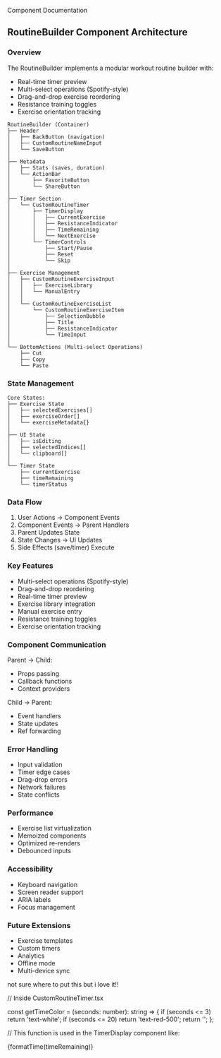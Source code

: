  Component Documentation

## RoutineBuilder Component Architecture

### Overview
The RoutineBuilder implements a modular workout routine builder with:
- Real-time timer preview
- Multi-select operations (Spotify-style)
- Drag-and-drop exercise reordering
- Resistance training toggles
- Exercise orientation tracking

```
RoutineBuilder (Container)
├── Header
│   ├── BackButton (navigation)
│   ├── CustomRoutineNameInput
│   └── SaveButton
│
├── Metadata
│   ├── Stats (saves, duration)
│   └── ActionBar
│       ├── FavoriteButton
│       └── ShareButton
│
├── Timer Section
│   └── CustomRoutineTimer
│       ├── TimerDisplay
│       │   ├── CurrentExercise
│       │   ├── ResistanceIndicator
│       │   ├── TimeRemaining
│       │   └── NextExercise
│       └── TimerControls
│           ├── Start/Pause
│           ├── Reset
│           └── Skip
│
├── Exercise Management
│   ├── CustomRoutineExerciseInput
│   │   ├── ExerciseLibrary
│   │   └── ManualEntry
│   │
│   └── CustomRoutineExerciseList
│       └── CustomRoutineExerciseItem
│           ├── SelectionBubble
│           ├── Title
│           ├── ResistanceIndicator
│           └── TimeInput
│
└── BottomActions (Multi-select Operations)
    ├── Cut
    ├── Copy
    └── Paste
```

### State Management
```
Core States:
├── Exercise State
│   ├── selectedExercises[]
│   ├── exerciseOrder[]
│   └── exerciseMetadata{}
│
├── UI State
│   ├── isEditing
│   ├── selectedIndices[]
│   └── clipboard[]
│
└── Timer State
    ├── currentExercise
    ├── timeRemaining
    └── timerStatus
```

### Data Flow
1. User Actions → Component Events
2. Component Events → Parent Handlers
3. Parent Updates State
4. State Changes → UI Updates
5. Side Effects (save/timer) Execute

### Key Features
- Multi-select operations (Spotify-style)
- Drag-and-drop reordering
- Real-time timer preview
- Exercise library integration
- Manual exercise entry
- Resistance training toggles
- Exercise orientation tracking

### Component Communication
Parent → Child:
- Props passing
- Callback functions
- Context providers

Child → Parent:
- Event handlers
- State updates
- Ref forwarding

### Error Handling
- Input validation
- Timer edge cases
- Drag-drop errors
- Network failures
- State conflicts

### Performance
- Exercise list virtualization
- Memoized components
- Optimized re-renders
- Debounced inputs

### Accessibility
- Keyboard navigation
- Screen reader support
- ARIA labels
- Focus management

### Future Extensions
- Exercise templates
- Custom timers
- Analytics
- Offline mode
- Multi-device sync

not sure where to put this but i love it!!

// Inside CustomRoutineTimer.tsx

const getTimeColor = (seconds: number): string => {
  if (seconds <= 3) return 'text-white';
  if (seconds <= 20) return 'text-red-500';
  return '';
};

// This function is used in the TimerDisplay component like:
<p className={`font-display tracking-[0.3em] text-4xl ${getTimeColor(timeRemaining)}`}>
  {formatTime(timeRemaining)}
</p>
